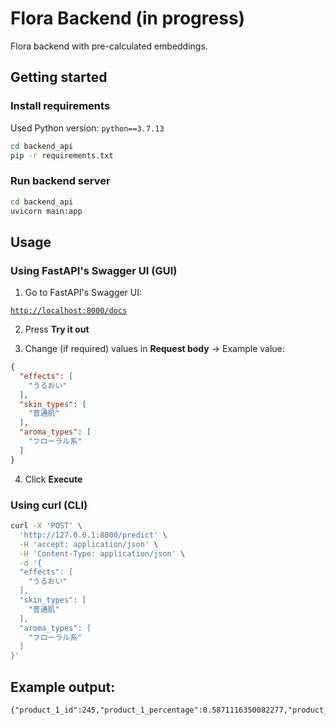# Flora Backend (in progress)
Flora backend with pre-calculated embeddings.
## Getting started

### Install requirements
Used Python version: `python==3.7.13`
```bash
cd backend_api
pip -r requirements.txt
```

### Run backend server
```bash
cd backend_api
uvicorn main:app
```

## Usage
### Using FastAPI's Swagger UI (GUI)
1. Go to FastAPI's Swagger UI:  

[`http://localhost:8000/docs`](http://localhost:8000/docs)

2. Press __Try it out__

3. Change (if required) values in __Request body__ -> Example value:
```json
{
  "effects": [
    "うるおい"
  ],
  "skin_types": [
    "普通肌"
  ],
  "aroma_types": [
    "フローラル系"
  ]
}
```

4. Click __Execute__

### Using curl (CLI)
```bash
curl -X 'POST' \
  'http://127.0.0.1:8000/predict' \
  -H 'accept: application/json' \
  -H 'Content-Type: application/json' \
  -d '{
  "effects": [
    "うるおい"
  ],
  "skin_types": [
    "普通肌"
  ],
  "aroma_types": [
    "フローラル系"
  ]
}'
```

## Example output:
```
{"product_1_id":245,"product_1_percentage":0.5871116350082277,"product_2_id":36,"product_2_percentage":0.593220658022832,"product_3_id":450,"product_3_percentage":0.6229624411199978,"product_4_id":429,"product_4_percentage":0.6255591717620828,"product_5_id":456,"product_5_percentage":0.6356522066132965}
```